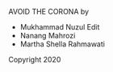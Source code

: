 AVOID THE CORONA
by
  - Mukhammad Nuzul Edit
  - Nanang Mahrozi
  - Martha Shella Rahmawati

Copyright 2020
